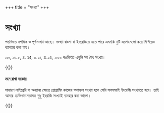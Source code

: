 +++
title = "সংখ্যা"
+++

# সংখ্যা
পঙক্তিতে দশমিক ও পূর্ণসংখ্যা আছে। সংখ্যা বাংলা বা ইংরেজিতে হতে পারে এমনকি দুটি এলোমেলো করে মিশিয়েও ব্যাবহার করা যায়।

`১০০`, `১৯.৮`, `3.14`, `৩.১৪`, `3.১4`, `২০২৩` পঙক্তিতে এগুলি সব বৈধ সংখ্যা।

{{<hint warning>}}

####  মনে রাখা দরকার
সাধারণ লাইব্রেরি বা অন্যান্য ক্ষেত্রে প্রোগ্রামিং কাজের ফলাফল সংখ্যা হলে সেটা সবসময়ই ইংরেজি সংখ্যাতে হবে। তাই আমার *ব্যক্তিগত*  মতামত শুধু ইংরাজি সংখ্যাই ব্যবহার করা ভালো।

{{</hint>}}

